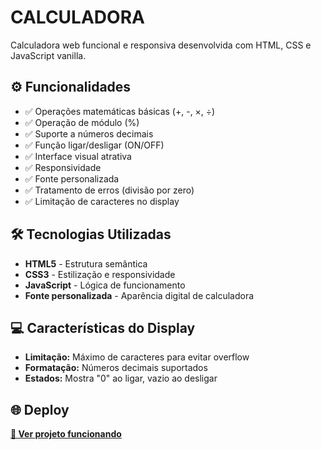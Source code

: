 # CALCULADORA

Calculadora web funcional e responsiva desenvolvida com HTML, CSS e JavaScript vanilla.




## ⚙️ Funcionalidades

- ✅ Operações matemáticas básicas (+, -, ×, ÷)
- ✅ Operação de módulo (%)
- ✅ Suporte a números decimais
- ✅ Função ligar/desligar (ON/OFF)
- ✅ Interface visual atrativa
- ✅ Responsividade
- ✅ Fonte personalizada
- ✅ Tratamento de erros (divisão por zero)
- ✅ Limitação de caracteres no display



## 🛠️ Tecnologias Utilizadas

- **HTML5** - Estrutura semântica
- **CSS3** - Estilização e responsividade
- **JavaScript** - Lógica de funcionamento
- **Fonte personalizada** - Aparência digital de calculadora



## 💻 Características do Display

- **Limitação:** Máximo de caracteres para evitar overflow
- **Formatação:** Números decimais suportados
- **Estados:** Mostra "0" ao ligar, vazio ao desligar



## 🌐 Deploy
**[🚀 Ver projeto funcionando](https://calculator-eta-seven-17.vercel.app/)**

